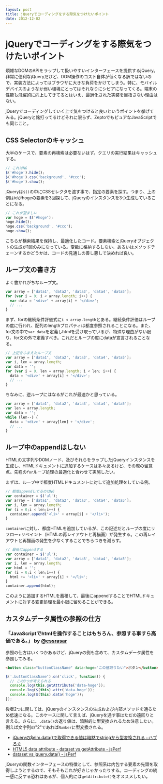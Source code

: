```yaml
---
layout: post
title: jQueryでコーディングをする際気をつけたいポイント
date: 2012-12-02
---
```


# jQueryでコーディングをする際気をつけたいポイント

煩雑なDOMのAPIをラップして扱いやすいインターフェースを提供するjQuery。非常に便利なjQueryだけど、DOM操作のコスト自体が低くなる訳ではないので、実装方法によってはブラウザに大きな負荷をかけてしまう。特に、モバイルデバイスのようなか弱い環境にとってはそれなりにシビアになってくる。端末の性能も飛躍的に向上してきてるとはいえ、最適化された実装を目指さない理由はない。

jQueryでコーディングしていく上で気をつけると良いというポイントを挙げてみる。jQueryと銘打ってるけどそれに限らず、ZeptoでもピュアなJavaScriptでも同じこと。

## CSS Selectorのキャッシュ

大半のケースで、要素の再検索は必要ないはず。クエリの実行結果はキャッシュする。

```js
// これはNG
$('#hoge').hide();
$('#hoge').css('background', '#ccc');
$('#hoge').show();
```

jQueryは`$()`の中にCSSセレクタを渡す事で、指定の要素を探す。つまり、上の例はidがhogeの要素を3回探して、jQueryのインスタンスを3つ生成していることになる。

```js
// これが望ましい
var hoge = $('#hoge');
hoge.hide();
hoge.css('background', '#ccc');
hoge.show();
```

こちらが検索結果を保持し、最適化したコード。要素検索とjQueryオブジェクトの生成が1回のみになっている。変数に格納するしない、あるいはメソッドチェーンするかどうかは、コードの見通しの善し悪しで決めれば良い。

## ループ文の書き方

よく書かれがちなループ文。

```javascript
var array = ['data1', 'data2', 'data3', 'data4', 'data5'];
for (var i = 0; i < array.length; i++) {
  var data = '<div>' + array[i] + '</div>';
  // ...
}
```

まず、forの継続条件評価式に`i < array.length`とある。継続条件評価はループの度に行われ、配列のlengthプロパティは都度参照されることになる。また、for文の中で`var data`を定義しhtmlを受け取っているが、特殊な理由がない限り、for文の外で定義すべき。これだとループの度にdataが宣言されることなる。

```javascript
// 上記をふまえたループ文
var array = ['data1', 'data2', 'data3', 'data4', 'data5'];
var i, len = array.length;
var data = '';
for (var i = 0, len = array.length; i < len; i++) {
  data = '<div>' + array[i] + '</div>';
  // ...
}
```

ちなみに、逆ループにはなるがこれが最速かと思っている。

```javascript
var array = ['data1', 'data2', 'data3', 'data4', 'data5'];
var len = array.length;
var data = '';
while (len--) {
  data = '<div>' + array[len] + '</div>';
  // ...
}
```

## ループ中のappendはしない

HTMLの文字列やDOMノード、及びそれらをラップしたjQueryインスタンスを生成し、HTMLドキュメントに追加するケースは多々あるけど、その際の留意点。先程の`for`ループ処理の最適化と合わせて実施したい。

まずは、ループ中で都度HTMLドキュメントに対して追加処理をしている例。

```js
// 都度appendしてるのはNG
var container = $('ul');
var array = ['data1', 'data2', 'data3', 'data4', 'data5'];
var i, len = array.length;
for (i = 0;i < len;i++) {
  container.append('<li>' + array[i] + '</li>');
}
```

`container`に対し、都度HTMLを追加しているが、この記述だとループの度にリフロー+リペイント（HTMLの再レイアウトと再描画）が発生する。この再レイアウトと再描画の発生を少なくすることでちらつきを減らす。

```js
// 最後にappendする
var container = $('ul');
var array = ['data1', 'data2', 'data3', 'data4', 'data5'];
var i, len = array.length;
var html = '';
for (i = 0;i < len;i++) {
  html += '<li>' + array[i] + '</li>';
}
container.append(html);
```

このように追加するHTMLを蓄積して、最後にappendすることでHTMLドキュメントに対する変更処理を最小限に留めることができる。

## カスタムデータ属性の参照の仕方

### 「JavaScriptでhtmlを操作することはもちろん、参照する事すら高価である。」 by [@cssrasar](http://twitter.com/cssradar)

参照の仕方はいくつかあるけど、jQueryの例も含めて、カスタムデータ属性を参照してみる。

```html
<button class="buttonClassName" data-hoge="この値取りたい">ボタン</button>
```

```js
$('.buttonClassName').on('click', function() {
  // この3つが考えられる
  console.log(this.getAttribute('data-hoge'));
  console.log($(this).attr('data-hoge'));
  console.log($(this).data('hoge'));
});
```

後者2つに関しては、jQueryのインスタンスの生成および内部メソッドを通るため低速になる。このケースに関して言えば、jQueryを通す事はただの遠回りと言える。さらに、`.data()`の返り値は、暗黙的に型変換されるため注意したい。例えば文字列の"2"であれば`Number`に型変換される。

- [jQueryの$elm.data()で取得できる値は暗黙でstringから型変換される ::ハブろぐ](http://havelog.ayumusato.com/develop/javascript/e291-jquery_data_method.html)
- [HTML5 data attribute - dataset vs getAttribute - jsPerf](http://jsperf.com/html5-data-attribute-dataset-vs-getattribute)
- [dataset vs jquery.data() - jsPerf](http://jsperf.com/dataset-vs-jquery-data/4)

jQueryの関数インターフェースの特徴として、参照系は内包する要素の先頭を取得しようとするので、そもそもこれが好きじゃかったりする。コーディングの統一感に反する恐れはあるが、個人的には`getAttribute()`をオススメしたい。

